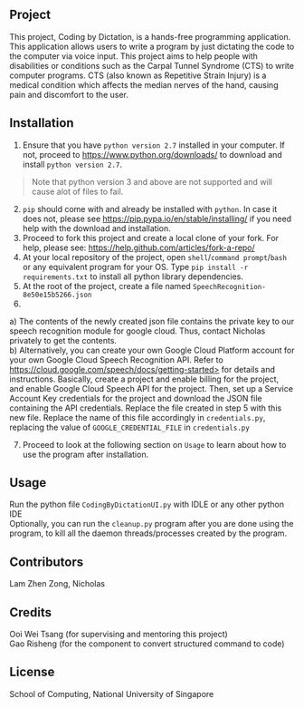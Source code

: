## Project

This project, Coding by Dictation, is a hands-free programming application. 
This application allows users to write a program by just dictating the code to the computer via voice input.
This project aims to help people with disabilities or conditions such as the Carpal Tunnel Syndrome (CTS) to write computer programs.
CTS (also known as Repetitive Strain Injury) is a medical condition which affects the median nerves of the hand, causing pain and discomfort to the user.

## Installation

1. Ensure that you have `python version 2.7` installed in your computer. If not, proceed to https://www.python.org/downloads/ to download and install `python version 2.7`. <br />
> Note that python version 3 and above are not supported and will cause alot of files to fail.
2. `pip` should come with and already be installed with `python`. In case it does not, please see https://pip.pypa.io/en/stable/installing/ if you need help with the download and installation. 
3. Proceed to fork this project and create a local clone of your fork. For help, please see: https://help.github.com/articles/fork-a-repo/
4. At your local repository of the project, open `shell`/`command prompt`/`bash` or any equivalent program for your OS. Type `pip install -r requirements.txt` to install all python library dependencies.
5. At the root of the project, create a file named `SpeechRecognition-8e50e15b5266.json` 
6.
 a) The contents of the newly created json file contains the private key to our speech recognition module for google cloud. Thus, contact Nicholas privately to get the contents. <br />
 b) Alternatively, you can create your own Google Cloud Platform account for your own Google Cloud Speech Recognition API. Refer to  https://cloud.google.com/speech/docs/getting-started> for details and instructions. Basically, create a project and enable billing for the project, and enable Google Cloud Speech API for the project. Then, set up a Service Account Key credentials for the project and download the JSON file containing the API credentials. Replace the file created in step 5 with this new file. Replace the name of this file accordingly in `credentials.py`, replacing the value of `GOOGLE_CREDENTIAL_FILE` in `credentials.py` <br />
 
 7. Proceed to look at the following section on `Usage` to learn about how to use the program after installation.


## Usage

Run the python file `CodingByDictationUI.py` with IDLE or any other python IDE <br />
Optionally, you can run the `cleanup.py` program after you are done using the program, to kill all the daemon threads/processes created
by the program.

## Contributors

Lam Zhen Zong, Nicholas

## Credits

Ooi Wei Tsang (for supervising and mentoring this project) <br />
Gao Risheng (for the component to convert structured command to code)

## License

School of Computing, National University of Singapore
